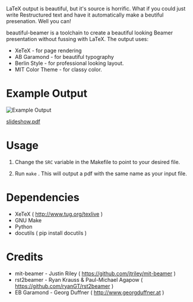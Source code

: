LaTeX output is beautiful, but it's source is horrific. What if
you could just write Restructured text and have it automatically
make a beutiful presenation. Well you can!

beautiful-beamer is a toolchain to create a beautiful looking
Beamer presentation without fussing with LaTeX. The output uses:

* XeTeX - for page rendering
* AB Garamond  - for beautiful typography
* Berlin Style - for professional looking layout.
* MIT Color Theme - for classy color.

Example Output
==============

![Example Output](http://www.stephendiehl.com/wp-content/uploads/beautifultex-300x226.png)

[slideshow.pdf](https://github.com/sdiehl/beautiful-beamer/raw/master/slideshow.pdf)

Usage
=====

1) Change the `SRC` variable in the Makefile to point to your
desired file.

2) Run `make` . This will output a pdf with the same name as your input file.

Dependencies
============

* XeTeX ( http://www.tug.org/texlive )
* GNU Make
* Python
* docutils ( pip install docutils )

Credits
=======

* mit-beamer - Justin Riley ( https://github.com/jtriley/mit-beamer )
* rst2beamer -  Ryan Krauss & Paul-Michael Agapow ( https://github.com/ryanGT/rst2beamer )
* EB Garamond - Georg Duffner (  http://www.georgduffner.at ) 
